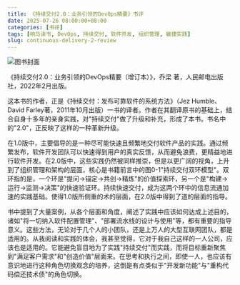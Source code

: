 ```yaml
---
title: 《持续交付2.0：业务引领的DevOps精要》书评
date: 2025-07-26 08:00:00+08:00
categories: [书评]
tags: [响马读书, DevOps, 持续交付, 软件开发, 组织管理, 敏捷实践]
slug: continuous-delivery-2-review
---
```


<div class="p-3 text-center">
  <img class="img-fluid" src="/uploads/2025/0726/book-cover.png" alt="图书封面">
</div>

《持续交付2.0：业务引领的DevOps精要（增订本）》，乔梁 著，人民邮电出版社，2022年2月出版。

这本书的作者，正是《持续交付：发布可靠软件的系统方法》（Jez Humble、David Farley著，2011年10月出版）一书的译者。作者在其翻译原书的基础上，结合自身十多年的亲身实践，对"持续交付"做了升级和补充，形成了本书。书名中的"2.0"，正反映了这样的一种革新升级。

在1.0版中，主要倡导的是一种尽可能快速且频繁地交付软件产品的实践。通过频繁发布，软件开发团队可以快速得到用户的真实反馈，从而避免浪费，更精益地进行软件开发。在2.0版中，这些实践仍然被同样推崇，但是以更广阔的视角，上升到了组织管理和架构的层面，核心是书籍前言中的图0-1"持续交付双环模型"。双环指的是，一个环是"提问->锚定->共创->精炼"的价值探索环，另一个是"构建->运行->监测->决策"的快速验证环。持续快速交付，成为这两个环中的信息流通加速的实践基础。使得1.0版所侧重的术的层面，在2.0版中得到了道的层面的指导。

书中提到了大量案例，从各个层面和角度，阐述了实践中应该如何达成上述目的，诸如"将一切纳入软件配置管理"、"部署流水线的设计与使用"等，都有重要的指导意义。这些方法，无论对于几个人的小团队，还是上万人的大型互联网团队，都是适用的。从我阅读和实践的体会，我甚至觉得，它对于我自己这样的一人公司，应该也是适用的。它能避免盲目地为了实践"持续交付"而实践，而将目标重新聚焦到"满足客户需求"和"创造价值"层面来。在思考和执行之间，即使一人，也应该有意识地进行这种角色切换观念的培养，这倒是有点类似于"开发新功能"与"重构代码偿还技术债"的角色切换。
